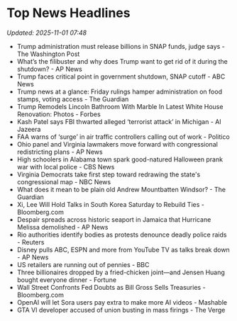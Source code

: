 # Top News Headlines

_Updated: 2025-11-01 07:48_

- Trump administration must release billions in SNAP funds, judge says - The Washington Post
- What’s the filibuster and why does Trump want to get rid of it during the shutdown? - AP News
- Trump faces critical point in government shutdown, SNAP cutoff - ABC News
- Trump news at a glance: Friday rulings hamper administration on food stamps, voting access - The Guardian
- Trump Remodels Lincoln Bathroom With Marble In Latest White House Renovation: Photos - Forbes
- Kash Patel says FBI thwarted alleged ‘terrorist attack’ in Michigan - Al Jazeera
- FAA warns of ‘surge’ in air traffic controllers calling out of work - Politico
- Ohio panel and Virginia lawmakers move forward with congressional redistricting plans - AP News
- High schoolers in Alabama town spark good-natured Halloween prank war with local police - CBS News
- Virginia Democrats take first step toward redrawing the state's congressional map - NBC News
- What does it mean to be plain old Andrew Mountbatten Windsor? - The Guardian
- Xi, Lee Will Hold Talks in South Korea Saturday to Rebuild Ties - Bloomberg.com
- Despair spreads across historic seaport in Jamaica that Hurricane Melissa demolished - AP News
- Rio authorities identify bodies as protests denounce deadly police raids - Reuters
- Disney pulls ABC, ESPN and more from YouTube TV as talks break down - AP News
- US retailers are running out of pennies - BBC
- Three billionaires dropped by a fried-chicken joint—and Jensen Huang bought everyone dinner - Fortune
- Wall Street Confronts Fed Doubts as Bill Gross Sells Treasuries - Bloomberg.com
- OpenAI will let Sora users pay extra to make more AI videos - Mashable
- GTA VI developer accused of union busting in mass firings - The Verge